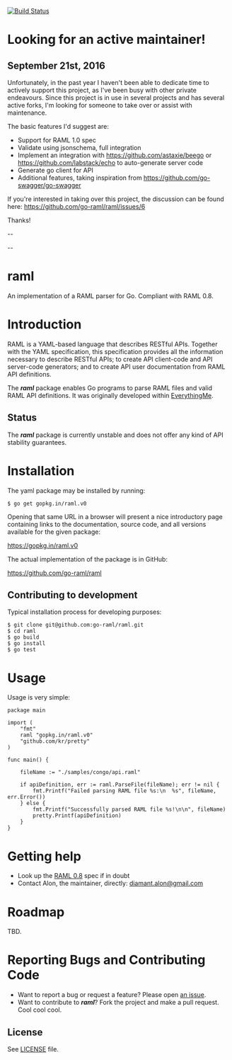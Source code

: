 [![Build Status](https://travis-ci.org/go-raml/raml.svg?branch=v0)](https://travis-ci.org/go-raml/raml)

Looking for an active maintainer!
=================================

September 21st, 2016
--------------

Unfortunately, in the past year I haven't been able to dedicate time to actively support this project, as I've been busy with other private endeavours. Since this project is in use in several projects and has several active forks, I'm looking for someone to take over or assist with maintenance.

The basic features I'd suggest are:

* Support for RAML 1.0 spec
* Validate using jsonschema, full integration
* Implement an integration with https://github.com/astaxie/beego or https://github.com/labstack/echo to auto-generate server code
* Generate go client for API
* Additional features, taking inspiration from https://github.com/go-swagger/go-swagger

If you're interested in taking over this project, the discussion can be found here: https://github.com/go-raml/raml/issues/6

Thanks!

--






--







raml
====

An implementation of a RAML parser for Go. Compliant with RAML 0.8.

Introduction
============

RAML is a YAML-based language that describes RESTful APIs. Together with the
YAML specification, this specification provides all the information necessary
to describe RESTful APIs; to create API client-code and API server-code
generators; and to create API user documentation from RAML API definitions.

The **_raml_** package enables Go programs to parse RAML files and valid RAML API
definitions. It was originally developed within [EverythingMe](https://www.everything.me).

Status
------

The **_raml_** package is currently unstable and does not offer any kind of API
stability guarantees.

Installation
============

The yaml package may be installed by running:

    $ go get gopkg.in/raml.v0

Opening that same URL in a browser will present a nice introductory page
containing links to the documentation, source code, and all versions available
for the given package:

https://gopkg.in/raml.v0

The actual implementation of the package is in GitHub:

https://github.com/go-raml/raml

Contributing to development
---------------------------

Typical installation process for developing purposes:

    $ git clone git@github.com:go-raml/raml.git
    $ cd raml
    $ go build
    $ go install
    $ go test

Usage
=====

Usage is very simple:

	package main
	
	import (
		"fmt"
		raml "gopkg.in/raml.v0"
		"github.com/kr/pretty"
	)
	
	func main() {
	
		fileName := "./samples/congo/api.raml"
	
		if apiDefinition, err := raml.ParseFile(fileName); err != nil {
			fmt.Printf("Failed parsing RAML file %s:\n  %s", fileName, err.Error())
		} else {
			fmt.Printf("Successfully parsed RAML file %s!\n\n", fileName)
			pretty.Printf(apiDefinition)
		}
	}

Getting help
============

* Look up the [RAML 0.8](http://raml.org/spec.html) spec if in doubt
* Contact Alon, the maintainer, directly: diamant.alon@gmail.com

Roadmap
=======

TBD.

Reporting Bugs and Contributing Code
====================================

* Want to report a bug or request a feature? Please open [an issue](https://github.com/go-raml/raml/issues/new).
* Want to contribute to **_raml_**? Fork the project and make a pull request. Cool cool cool.

## License

See [LICENSE](https://github.com/go-raml/raml/blob/v0/LICENSE) file.
